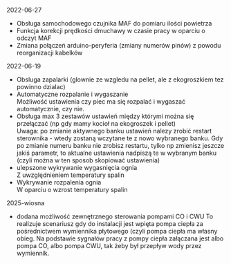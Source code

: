 
2022-06-27

* Obsługa samochodowego czujnika MAF do pomiaru ilości powietrza
* Funkcja korekcji prędkości dmuchawy w czasie pracy w oparciu o odczyt MAF
* Zmiana połączeń arduino-peryferia (zmiany numerów pinów) z powodu reorganizacji kabelków

2022-06-19

* Obsluga zapalarki (glownie ze wzgledu na pellet, ale z ekogroszkiem tez powinno dzialac)
* Automatyczne rozpalanie i wygaszanie <br>Możliwość ustawienia czy piec ma się rozpalać i wygaszać automatycznie, czy nie.
* Obsługa max 3 zestawów ustawień między którymi można się przełączać (np gdy mamy kocioł na ekogroszek i pellet)<br> Uwaga: po zmianie aktywnego banku ustawień nalezy zrobić restart sterownika - wtedy zostaną wczytane te z nowo wybranego banku. Gdy po zmianie numeru banku nie zrobisz restartu, tylko np zmienisz jeszcze jakiś parametr, to aktualne ustawienia nadpiszą te w wybranym banku (czyli można w ten sposob skopiować ustawienia)
* ulepszone wykrywanie wygasnięcia ognia<br>Z uwzględnieniem temperatury spalin
* Wykrywanie rozpalenia ognia<br>W oparciu o wzrost temperatury spalin

2025-wiosna
* dodana możliwość zewnętrznego sterowania pompami CO i CWU
  To realizuje scenariusz gdy do instalacji jest wpięta pompa ciepła za pośrednictwem wymiennika płytowego (czyli pompa ciepła ma własny obieg. Na podstawie sygnałów pracy z pompy ciepła załączana jest albo pompa CO, albo pompa CWU, tak żeby     był przepływ wody przez wymiennik.

